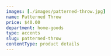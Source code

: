 ```yaml
---
images: [./images/patterned-throw.jpg]
name: Patterned Throw
price: $40.00
department: home-goods
type: accents
slug: patterned-throw
contentType: product details
---
```

